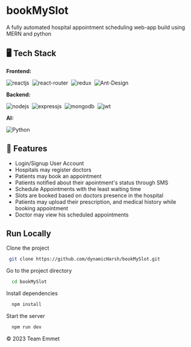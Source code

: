 # bookMySlot
A fully automated hospital appointment scheduling web-app build using MERN and python


## 🖥️ Tech Stack
**Frontend:**

![reactjs](https://img.shields.io/badge/React-20232A?style=for-the-badge&logo=react&logoColor=61DAFB)&nbsp;
![react-router](https://img.shields.io/badge/React_Router-CA4245?style=for-the-badge&logo=react-router&logoColor=white)&nbsp;
![redux](https://img.shields.io/badge/Redux-593D88?style=for-the-badge&logo=redux&logoColor=white)&nbsp;
![Ant-Design](https://img.shields.io/badge/-AntDesign-%230170FE?style=for-the-badge&logo=ant-design&logoColor=white)


**Backend:**

![nodejs](https://img.shields.io/badge/Node.js-43853D?style=for-the-badge&logo=node.js&logoColor=white)&nbsp;
![expressjs](https://img.shields.io/badge/Express.js-000000?style=for-the-badge&logo=express&logoColor=white)&nbsp;
![mongodb](https://img.shields.io/badge/MongoDB-4EA94B?style=for-the-badge&logo=mongodb&logoColor=white)&nbsp;
![jwt](	https://img.shields.io/badge/JWT-000000?style=for-the-badge&logo=JSON%20web%20tokens&logoColor=white)&nbsp;

**AI:**

![Python](https://img.shields.io/badge/python-3670A0?style=for-the-badge&logo=python&logoColor=ffdd54)


## 🚀 Features
- Login/Signup User Account
- Hospitals may register doctors
- Patients may book an appointment
- Patients notified about their apointment's status through SMS
- Schedule Appointments with the least waiting time
- Slots are booked based on doctors presence in the hospital
- Patients may upload their prescription, and medical history while booking appointment
- Doctor may view his scheduled appointments


## Run Locally

Clone the project

```bash
 git clone https://github.com/dynamicHarsh/bookMySlot.git
```

Go to the project directory

```bash
  cd bookMySlot
```

Install dependencies

```bash
  npm install
```

Start the server

```bash
  npm run dev
```



© 2023 Team Emmet

